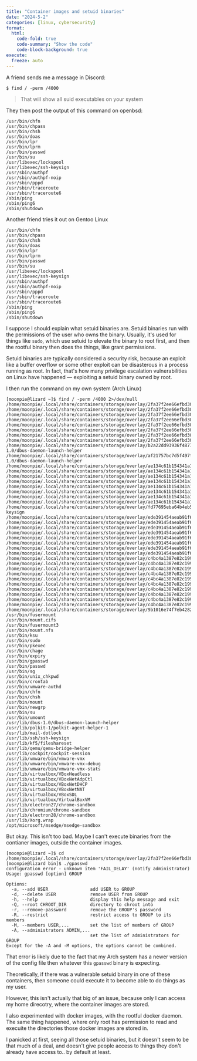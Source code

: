 ```yaml
---
title: "Container images and setuid binaries"
date: "2024-5-2"
categories: [linux, cybersecurity]
format:
  html:
    code-fold: true
    code-summary: "Show the code"
    code-block-background: true
execute:
  freeze: auto
---
```



A friend sends me a message in Discord:

`$ find / -perm /4000`

> That will show all suid executables on your system

They then post the output of this command on openbsd:

```{.default}
/usr/bin/chfn
/usr/bin/chpass
/usr/bin/chsh
/usr/bin/doas
/usr/bin/lpr
/usr/bin/lprm
/usr/bin/passwd
/usr/bin/su
/usr/libexec/lockspool
/usr/libexec/ssh-keysign
/usr/sbin/authpf
/usr/sbin/authpf-noip
/usr/sbin/pppd
/usr/sbin/traceroute
/usr/sbin/traceroute6
/sbin/ping
/sbin/ping6
/sbin/shutdown
```

Another friend tries it out on Gentoo Linux

```{.default}
/usr/bin/chfn
/usr/bin/chpass
/usr/bin/chsh
/usr/bin/doas
/usr/bin/lpr
/usr/bin/lprm
/usr/bin/passwd
/usr/bin/su
/usr/libexec/lockspool
/usr/libexec/ssh-keysign
/usr/sbin/authpf
/usr/sbin/authpf-noip
/usr/sbin/pppd
/usr/sbin/traceroute
/usr/sbin/traceroute6
/sbin/ping
/sbin/ping6
/sbin/shutdown
```


I suppose I should explain what setuid binaries are. Setuid binaries run with the permissions of the user who owns the binary. Usually, it's used for things like `sudo`, which use setuid to elevate the binary to root first, and then the rootful binary then does the things, like grant permissions. 

Setuid binaries are typically considered a security risk, because an exploit like a buffer overflow or some other exploit can be disasterous in a process running as root. In fact, that's how many privilege escalation vulnerabilities on Linux have happened — exploiting a setuid binary owned by root. 

I then run the command on my own system (Arch Linux)


```{.default}
[moonpie@lizard ~]$ find / -perm /4000 2>/dev/null
/home/moonpie/.local/share/containers/storage/overlay/2fa37f2ee66efbd308b9b91bce81c262f5e6ab6c3bf8056632afc60cc602785c/diff/usr/bin/chfn
/home/moonpie/.local/share/containers/storage/overlay/2fa37f2ee66efbd308b9b91bce81c262f5e6ab6c3bf8056632afc60cc602785c/diff/usr/bin/chsh
/home/moonpie/.local/share/containers/storage/overlay/2fa37f2ee66efbd308b9b91bce81c262f5e6ab6c3bf8056632afc60cc602785c/diff/usr/bin/gpasswd
/home/moonpie/.local/share/containers/storage/overlay/2fa37f2ee66efbd308b9b91bce81c262f5e6ab6c3bf8056632afc60cc602785c/diff/usr/bin/mount
/home/moonpie/.local/share/containers/storage/overlay/2fa37f2ee66efbd308b9b91bce81c262f5e6ab6c3bf8056632afc60cc602785c/diff/usr/bin/newgrp
/home/moonpie/.local/share/containers/storage/overlay/2fa37f2ee66efbd308b9b91bce81c262f5e6ab6c3bf8056632afc60cc602785c/diff/usr/bin/passwd
/home/moonpie/.local/share/containers/storage/overlay/2fa37f2ee66efbd308b9b91bce81c262f5e6ab6c3bf8056632afc60cc602785c/diff/usr/bin/su
/home/moonpie/.local/share/containers/storage/overlay/2fa37f2ee66efbd308b9b91bce81c262f5e6ab6c3bf8056632afc60cc602785c/diff/usr/bin/umount
/home/moonpie/.local/share/containers/storage/overlay/b2a22dd93936f487715bbc38b3a93f3f8e7d927fbf473871581c0a333f94d23a/diff/usr/lib/dbus-1.0/dbus-daemon-launch-helper
/home/moonpie/.local/share/containers/storage/overlay/af21757bc7d5f497f4ce0552dbad07cf0725413c3a305e1ff2c8a7b5097eeb49/diff/usr/lib/dbus-1.0/dbus-daemon-launch-helper
/home/moonpie/.local/share/containers/storage/overlay/ae134c61b154341a1dd932bd88cb44e805837508284e5d60ead8e94519eb339f/diff/usr/bin/chfn
/home/moonpie/.local/share/containers/storage/overlay/ae134c61b154341a1dd932bd88cb44e805837508284e5d60ead8e94519eb339f/diff/usr/bin/chsh
/home/moonpie/.local/share/containers/storage/overlay/ae134c61b154341a1dd932bd88cb44e805837508284e5d60ead8e94519eb339f/diff/usr/bin/gpasswd
/home/moonpie/.local/share/containers/storage/overlay/ae134c61b154341a1dd932bd88cb44e805837508284e5d60ead8e94519eb339f/diff/usr/bin/mount
/home/moonpie/.local/share/containers/storage/overlay/ae134c61b154341a1dd932bd88cb44e805837508284e5d60ead8e94519eb339f/diff/usr/bin/newgrp
/home/moonpie/.local/share/containers/storage/overlay/ae134c61b154341a1dd932bd88cb44e805837508284e5d60ead8e94519eb339f/diff/usr/bin/passwd
/home/moonpie/.local/share/containers/storage/overlay/ae134c61b154341a1dd932bd88cb44e805837508284e5d60ead8e94519eb339f/diff/usr/bin/su
/home/moonpie/.local/share/containers/storage/overlay/ae134c61b154341a1dd932bd88cb44e805837508284e5d60ead8e94519eb339f/diff/usr/bin/umount
/home/moonpie/.local/share/containers/storage/overlay/fd77695eba64b4eb5db10dd9ef0181d0053dbc23e6c465f3001d664f19e621d7/diff/usr/lib/openssh/ssh-keysign
/home/moonpie/.local/share/containers/storage/overlay/ede391454aeab91f6777dd38e55e085975ffcfd298987b8ec685196f2a6c811a/diff/usr/bin/chfn
/home/moonpie/.local/share/containers/storage/overlay/ede391454aeab91f6777dd38e55e085975ffcfd298987b8ec685196f2a6c811a/diff/usr/bin/chsh
/home/moonpie/.local/share/containers/storage/overlay/ede391454aeab91f6777dd38e55e085975ffcfd298987b8ec685196f2a6c811a/diff/usr/bin/gpasswd
/home/moonpie/.local/share/containers/storage/overlay/ede391454aeab91f6777dd38e55e085975ffcfd298987b8ec685196f2a6c811a/diff/usr/bin/mount
/home/moonpie/.local/share/containers/storage/overlay/ede391454aeab91f6777dd38e55e085975ffcfd298987b8ec685196f2a6c811a/diff/usr/bin/newgrp
/home/moonpie/.local/share/containers/storage/overlay/ede391454aeab91f6777dd38e55e085975ffcfd298987b8ec685196f2a6c811a/diff/usr/bin/passwd
/home/moonpie/.local/share/containers/storage/overlay/ede391454aeab91f6777dd38e55e085975ffcfd298987b8ec685196f2a6c811a/diff/usr/bin/su
/home/moonpie/.local/share/containers/storage/overlay/ede391454aeab91f6777dd38e55e085975ffcfd298987b8ec685196f2a6c811a/diff/usr/bin/umount
/home/moonpie/.local/share/containers/storage/overlay/c4bc4a1387e82c199a05c950a61d31aba8e1481a94c63196b82e25ac8367e5d1/diff/usr/bin/chage
/home/moonpie/.local/share/containers/storage/overlay/c4bc4a1387e82c199a05c950a61d31aba8e1481a94c63196b82e25ac8367e5d1/diff/usr/bin/gpasswd
/home/moonpie/.local/share/containers/storage/overlay/c4bc4a1387e82c199a05c950a61d31aba8e1481a94c63196b82e25ac8367e5d1/diff/usr/bin/mount
/home/moonpie/.local/share/containers/storage/overlay/c4bc4a1387e82c199a05c950a61d31aba8e1481a94c63196b82e25ac8367e5d1/diff/usr/bin/newgrp
/home/moonpie/.local/share/containers/storage/overlay/c4bc4a1387e82c199a05c950a61d31aba8e1481a94c63196b82e25ac8367e5d1/diff/usr/bin/passwd
/home/moonpie/.local/share/containers/storage/overlay/c4bc4a1387e82c199a05c950a61d31aba8e1481a94c63196b82e25ac8367e5d1/diff/usr/bin/su
/home/moonpie/.local/share/containers/storage/overlay/c4bc4a1387e82c199a05c950a61d31aba8e1481a94c63196b82e25ac8367e5d1/diff/usr/bin/umount
/home/moonpie/.local/share/containers/storage/overlay/c4bc4a1387e82c199a05c950a61d31aba8e1481a94c63196b82e25ac8367e5d1/diff/usr/sbin/pam_timestamp_check
/home/moonpie/.local/share/containers/storage/overlay/c4bc4a1387e82c199a05c950a61d31aba8e1481a94c63196b82e25ac8367e5d1/diff/usr/sbin/unix_chkpwd
/home/moonpie/.local/share/containers/storage/overlay/c4bc4a1387e82c199a05c950a61d31aba8e1481a94c63196b82e25ac8367e5d1/diff/usr/sbin/userhelper
/home/moonpie/.local/share/containers/storage/overlay/9b1016e74f7eb4282d4aa84ecefedda2bc0f6625203e5085e070bd649945a965/diff/usr/bin/fusermount3
/usr/bin/fusermount
/usr/bin/mount.cifs
/usr/bin/fusermount3
/usr/bin/mount.nfs
/usr/bin/ksu
/usr/bin/sudo
/usr/bin/pkexec
/usr/bin/chage
/usr/bin/expiry
/usr/bin/gpasswd
/usr/bin/passwd
/usr/bin/sg
/usr/bin/unix_chkpwd
/usr/bin/crontab
/usr/bin/vmware-authd
/usr/bin/chfn
/usr/bin/chsh
/usr/bin/mount
/usr/bin/newgrp
/usr/bin/su
/usr/bin/umount
/usr/lib/dbus-1.0/dbus-daemon-launch-helper
/usr/lib/polkit-1/polkit-agent-helper-1
/usr/lib/mail-dotlock
/usr/lib/ssh/ssh-keysign
/usr/lib/kf5/fileshareset
/usr/lib/qemu/qemu-bridge-helper
/usr/lib/cockpit/cockpit-session
/usr/lib/vmware/bin/vmware-vmx
/usr/lib/vmware/bin/vmware-vmx-debug
/usr/lib/vmware/bin/vmware-vmx-stats
/usr/lib/virtualbox/VBoxHeadless
/usr/lib/virtualbox/VBoxNetAdpCtl
/usr/lib/virtualbox/VBoxNetDHCP
/usr/lib/virtualbox/VBoxNetNAT
/usr/lib/virtualbox/VBoxSDL
/usr/lib/virtualbox/VirtualBoxVM
/usr/lib/electron27/chrome-sandbox
/usr/lib/chromium/chrome-sandbox
/usr/lib/electron28/chrome-sandbox
/usr/lib/Xorg.wrap
/opt/microsoft/msedge/msedge-sandbox
```


But okay. This isn't too bad. Maybe I can't execute binaries from the contianer images, outside the container images.

```{.default}
[moonpie@lizard ~]$ cd /home/moonpie/.local/share/containers/storage/overlay/2fa37f2ee66efbd308b9b91bce81c262f5e6ab6c3bf8056632afc60cc602785c/diff/usr/bin/
[moonpie@lizard bin]$ ./gpasswd
configuration error - unknown item 'FAIL_DELAY' (notify administrator)
Usage: gpasswd [option] GROUP

Options:
  -a, --add USER                add USER to GROUP
  -d, --delete USER             remove USER from GROUP
  -h, --help                    display this help message and exit
  -Q, --root CHROOT_DIR         directory to chroot into
  -r, --remove-password         remove the GROUP's password
  -R, --restrict                restrict access to GROUP to its members
  -M, --members USER,...        set the list of members of GROUP
  -A, --administrators ADMIN,...
                                set the list of administrators for GROUP
Except for the -A and -M options, the options cannot be combined.
```

That error is likely due to the fact that my Arch system has a newer version of the config file then whatever this `gpasswd` binary is expecting.


Theoretically, if there was a vulnerable setuid binary in one of these containers, then someone could execute it to become able to do things as my user.

However, this isn't actually that big of an issue, because only I can access my home direcotry, where the container images are stored.

I also experimented with docker images, with the rootful docker daemon. The same thing happened, where only root has permission to read and execuite the directories those docker images are stored in. 



I panicked at first, seeing all those setuid binaries, but it doesn't seem to be that much of a deal, and doesn't give people access to things they don't already have access to.. by default at least. 





